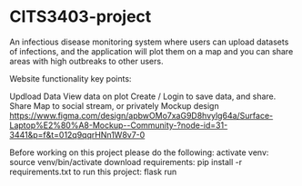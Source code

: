 # CITS3403-project

An infectious disease monitoring system where users can upload datasets of infections, and the application will plot them on a map and you can share areas with high outbreaks to other users.

Website functionality key points:

Updload Data
View data on plot
Create / Login to save data, and share.
Share Map to social stream, or privately
Mockup design https://www.figma.com/design/apbwOMo7xaG9D8hvylg64a/Surface-Laptop%E2%80%A8-Mockup--Community-?node-id=31-3441&p=f&t=012q9qqrHNn1W8v7-0


Before working on this project please do the following:
activate venv: source venv/bin/activate
download requirements: pip install -r requirements.txt
to run this project: flask run

